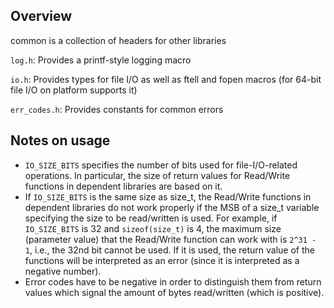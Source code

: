 Overview
---

common is a collection of headers for other libraries

`log.h`: Provides a printf-style logging macro

`io.h`: Provides types for file I/O as well as ftell and fopen macros (for 64-bit file I/O on platform supports it)

`err_codes.h`: Provides constants for common errors

Notes on usage
---

* `IO_SIZE_BITS` specifies the number of bits used for file-I/O-related operations. In particular, the size of return values for Read/Write functions in dependent libraries are based on it.
* If `IO_SIZE_BITS` is the same size as size_t, the Read/Write functions in dependent libraries do not work properly if the MSB of a size_t variable specifying the size to be read/written is used. For example, if `IO_SIZE_BITS` is 32 and `sizeof(size_t)` is 4, the maximum size (parameter value) that the Read/Write function can work with is `2^31 - 1`, i.e., the 32nd bit cannot be used. If it is used, the return value of the functions will be interpreted as an error (since it is interpreted as a negative number).
* Error codes have to be negative in order to distinguish them from return values which signal the amount of bytes read/written (which is positive).
